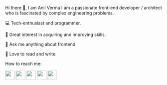 Hi there 👋, I am Anil Verma
I am a passionate front-end developer / architect who is fascinated by complex engineering problems.

💻 Tech-enthusiast and programmer.

🚀 Great interest in acquiring and improving skills.

👥 Ask me anything about frontend.

📖 Love to read and write.

How to reach me: 

<a href="mailto:anilcs240@gmail.com" style="text-decoration:none"><img height="30" src = "https://img.shields.io/badge/gmail-c14438?&style=for-the-badge&logo=gmail&logoColor=white"></a>  <a rel="noopener" href="https://twitter.com/anilvermaspeaks" target="_blank" ><img height="30" src="https://img.shields.io/badge/twitter-%231DA1F2.svg?&style=for-the-badge&logo=twitter&logoColor=white"/></a>  <a rel="noopener" href="https://anilvermaspeaks.medium.com/" target="_blank" ><img height="30" src="https://img.shields.io/badge/-Medium-000000.svg?&style=for-the-badge&logo=Medium&logoColor=white"/></a>  <a rel="noopener" href="https://www.linkedin.com/in/anilvermaspeaks/" target="_blank" ><img height="30" src="https://img.shields.io/badge/linkedin-blue.svg?&style=for-the-badge&logo=linkedin&logoColor=white" /></a>  <a rel="noopener" href="https://www.instagram.com/anilvermaspeaks/" target="_blank" ><img height="30" src="https://img.shields.io/badge/-Instagram-orange?&style=for-the-badge&logo=Instagram&logoColor=orange" /></a>

